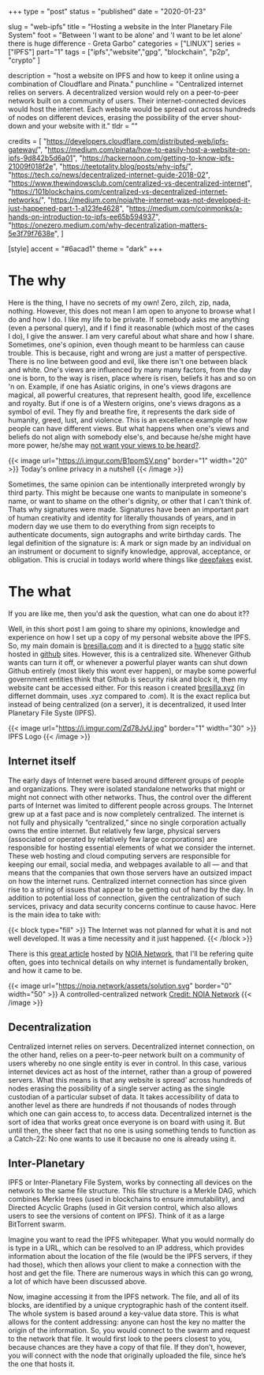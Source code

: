 +++
type = "post"
status = "published"
date = "2020-01-23"

slug = "web-ipfs"
title = "Hosting a website in the Inter Planetary File System"
foot = "Between 'I want to be alone' and 'I want to be let alone' there is huge difference - Greta Garbo"
categories = ["LINUX"]
series = ["IPFS"]
part="1"
tags = ["ipfs","website","gpg", "blockchain", "p2p", "crypto" ]


description = "host a website on IPFS and how to keep it online using a combination of Cloudflare and Pinata."
punchline = "Centralized internet relies on servers. A decentralized version would rely on a peer-to-peer network built on a community of users. Their internet-connected devices would host the internet. Each website would be spread out across hundreds of nodes on different devices, erasing the possibility of the erver shout-down and your website with it."
tldr = ""



credits = [
    "https://developers.cloudflare.com/distributed-web/ipfs-gateway/",
    "https://medium.com/pinata/how-to-easily-host-a-website-on-ipfs-9d842b5d6a01",
    "https://hackernoon.com/getting-to-know-ipfs-21009f018f2e",
    "https://teetotality.blog/posts/why-ipfs/",
    "https://tech.co/news/decentralized-internet-guide-2018-02",
    "https://www.thewindowsclub.com/centralized-vs-decentralized-internet",
    "https://101blockchains.com/centralized-vs-decentralized-internet-networks/",
    "https://medium.com/noia/the-internet-was-not-developed-it-just-happened-part-1-a123fe4628",
    "https://medium.com/coinmonks/a-hands-on-introduction-to-ipfs-ee65b594937",
    "https://onezero.medium.com/why-decentralization-matters-5e3f79f7638e",
]

[style]
    accent = "#6acad1"
    theme = "dark"
+++


# The why

Here is the thing, I have no secrets of my own! Zero, zilch, zip, nada, nothing. However, this does not mean I am open to anyone to browse what I do and how I do. I like my life to be private. If somebody asks me anything (even a personal query), and if I find it reasonable (which most of the cases I do), I give the answer. I am very careful about what share and how I share. Sometimes, one's opinion, even though meant to be harmless can cause trouble. This is because, right and wrong are just a matter of perspective. There is no line between good and evil, like there isn't one between black and white. One's views are influenced by many many factors, from the day one is born, to the way is risen, place where is risen, beliefs it has and so on 'n on. Example, if one has Asiatic origins, in one's views dragons are magical, all powerful creatures, that represent health, good life, excellence and royalty. But if one is of a Western origins, one's views dragons as a symbol of evil. They fly and breathe fire, it represents the dark side of humanity, greed, lust, and violence. This is an excellence example of how people can have different views. But what happens when one's views and beliefs do not align with somebody else's, and because he/she might have more power, he/she may <a href="https://en.wikipedia.org/wiki/2017_block_of_Wikipedia_in_Turkey"> not want your views to be heard?</a>.

{{< image url="https://i.imgur.com/B1pomSV.png" border="1" width="20" >}} Today's online privacy in a nutshell {{< /image >}}

Sometimes, the same opinion can be intentionally interpreted wrongly by third party. This might be because one wants to manipulate in someone's name, or want to shame on the other's dignity, or other that I can't think of. Thats why signatures were made. Signatures have been an important part of human creativity and identity for literally thousands of years, and in modern day we use them to do everything from sign receipts to authenticate documents, sign autographs and write birthday cards. The legal definition of the signature is: A mark or sign made by an individual on an instrument or document to signify knowledge, approval, acceptance, or obligation. This is crucial in todays world where things like <a href="https://faceswap.dev/">deepfakes</a> exist.


# The what

If you are like me, then you'd ask the question, what can one do about it??

Well, in this short post I am going to share my opinions, knowledge and experience on how I set up a copy of my personal website above the IPFS. So, my main domain is <a href="https://bresilla.com">bresilla.com</a> and it is directed to a <a href="https://gohugo.io">hugo</a> static site hosted in <a href="https://github.com/bresilla/website">github</a> sites. However, this is a centralized site. Whenever Github wants can turn it off, or whenever a powerful player wants can shut down Github entirely (most likely this wont ever happen), or maybe some powerful government entities think that Github is security risk and block it, then my website cant be accessed either. For this reason i created <a href="https://bresilla.xyz">bresilla.xyz</a> (in differnet dommain, uses .xyz compared to .com). It is the exact replica but instead of being centralized (on a server), it is decentralized, it used Inter Planetary File Syste (IPFS).

{{< image url="https://i.imgur.com/Zd78JvU.jpg" border="1" width="30" >}} IPFS Logo {{< /image >}}

## Internet itself
The early days of Internet were based around different groups of people and organizations. They were isolated standalone networks that might or might not connect with other networks. Thus, the control over the different parts of Internet was limited to different people across groups. The Internet grew up at a fast pace and is now completely centralized. The internet is not fully and physically “centralized,” since no single corporation actually owns the entire internet. But relatively few large, physical servers (associated or operated by relatively few large corporations) are responsible for hosting essential elements of what we consider the internet. These web hosting and cloud computing servers are responsible for keeping our email, social media, and webpages available to all — and that means that the companies that own those servers have an outsized impact on how the internet runs. Centralized internet connection has since given rise to a string of issues that appear to be getting out of hand by the day. In addition to potential loss of connection, given the centralization of such services, privacy and data security concerns continue to cause havoc. Here is the main idea to take with:

{{< block type="fill" >}} The Internet was not planned for what it is and not well developed. It was a time necessity and it just happened. {{< /block >}}

There is this <a href="https://medium.com/noia/the-internet-was-not-developed-it-just-happened-part-1-a123fe4628">great article</a> hosted by <a href="https://noia.network/">NOIA Network</a>, that I'll be refering quite often, goes into technical details on why internet is fundamentally broken, and how it came to be.

{{< image url="https://noia.network/assets/solution.svg" border="0" width="50" >}} A controlled-centralized network <a href="https://noia.network">Credit: NOIA Network</a> {{< /image >}}

## Decentralization

Centralized internet relies on servers. Decentralized internet connection, on the other hand, relies on a peer-to-peer network built on a community of users whereby no one single entity is ever in control. In this case, various internet devices act as host of the internet, rather than a group of powered servers. What this means is that any website is spread’ across hundreds of nodes erasing the possibility of a single server acting as the single custodian of a particular subset of data. It takes accessibility of data to another level as there are hundreds if not thousands of nodes through which one can gain access to, to access data. Decentralized internet is the sort of idea that works great once everyone is on board with using it. But until then, the sheer fact that no one is using something tends to function as a Catch-22: No one wants to use it because no one is already using it.

## Inter-Planetary
IPFS or Inter-Planetary File System, works by connecting all devices on the network to the same file structure. This file structure is a Merkle DAG, which combines Merkle trees (used in blockchains to ensure immutability), and Directed Acyclic Graphs (used in Git version control, which also allows users to see the versions of content on IPFS). Think of it as a large BitTorrent swarm.

Imagine you want to read the IPFS whitepaper. What you would normally do is type in a URL, which can be resolved to an IP address, which provides information about the location of the file (would be the IPFS servers, if they had those), which then allows your client to make a connection with the host and get the file. There are numerous ways in which this can go wrong, a lot of which have been discussed above.

Now, imagine accessing it from the IPFS network. The file, and all of its blocks, are identified by a unique cryptographic hash of the content itself. The whole system is based around a key-value data store. This is what allows for the content addressing: anyone can host the key no matter the origin of the information. So, you would connect to the swarm and request to the network that file. It would first look to the peers closest to you, because chances are they have a copy of that file. If they don’t, however, you will connect with the node that originally uploaded the file, since he’s the one that hosts it.
